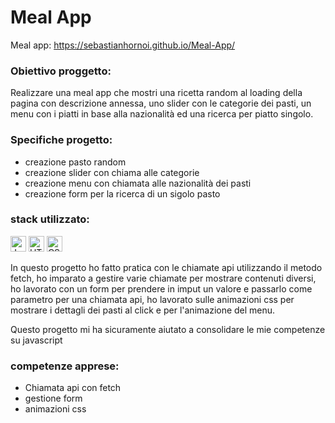 # Meal App
Meal app:  https://sebastianhornoi.github.io/Meal-App/
### Obiettivo proggetto: 
Realizzare una meal app che mostri una ricetta random al loading della pagina con descrizione annessa, uno slider con le categorie dei pasti, un menu con i piatti in base
alla nazionalità ed una ricerca per piatto singolo.

### Specifiche progetto: 
- creazione pasto random
- creazione slider con chiama alle categorie
- creazione menu con chiamata alle nazionalità dei pasti
- creazione form per la ricerca di un sigolo pasto

### stack utilizzato:
<img src="https://img.shields.io/badge/JavaScript-282C34?logo=javascript&logoColor=F7DF1E" alt="JavaScript logo" title="JavaScript" height="25" /> <img src="https://img.shields.io/badge/HTML5-282C34?logo=html5&logoColor=E34F26" alt="HTML5 logo" title="HTML5" height="25" /> <img src="https://img.shields.io/badge/CSS3-282C34?logo=css3&logoColor=1572B6" alt="CSS3 logo" title="CSS3" height="25" />

In questo progetto ho fatto pratica con le chiamate api utilizzando il metodo fetch, ho imparato a gestire varie chiamate per mostrare contenuti diversi, 
ho lavorato con un form per prendere in imput un valore e passarlo come parametro per una chiamata api, ho lavorato sulle animazioni css per mostrare i dettagli dei pasti
al click e per l'animazione del menu.

Questo progetto mi ha sicuramente aiutato a consolidare le mie competenze su javascript
                    
### competenze apprese:                   
- Chiamata api con fetch
- gestione form
- animazioni css

